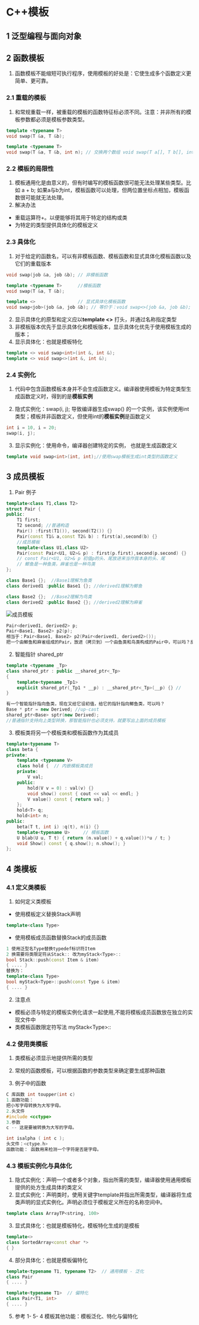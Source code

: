 # C++模板

## 1 泛型编程与面向对象

## 2 函数模板

1. 函数模板不能缩短可执行程序，使用模板的好处是：它使生成多个函数定义更简单、更可靠。

### 2.1 重载的模板

1. 和常规重载一样，被重载的模板的函数特征标必须不同。注意：并非所有的模板参数都必须是模板参数类型。

```c++
template <typename T>
void swap(T &a, T &b);

template <typename T>
void swap(T &a, T &b, int n); // 交换两个数组 void swap(T a[], T b[], int n); 
```

### 2.2 模板的局限性

1. 模板通用化是由意义的，但有时编写的模板函数很可能无法处理某些类型。比如 a + b; 如果a与b为int，模板函数可以处理，但两位置坐标点相加，模板函数很可能就无法处理。
2. 解决办法

* 重载运算符+。以便能够将其用于特定的结构或类
* 为特定的类型提供具体化的模板定义

### 2.3 具体化

1. 对于给定的函数名，可以有非模板函数、模板函数和显式具体化模板函数以及它们的重载版本

```c++
void swap(job &a, job &b); // 非模板函数

template <typename T>      //模板函数
void swap(T &a, T &b);

template <>                // 显式具体化模板函数
void swap<job>(job &a, job &b); // 等价于：void swap<>(job &a, job &b); 
```

2. 显示具体化的原型和定义应以**template <>** 打头，并通过名称指定类型
3. 非模板版本优先于显示具体化和模板版本，显示具体化优先于使用模板生成的版本；
4. 显示具体化：也就是模板特化

```c++
template <> void swap<int>(int &, int &);
template <> void swap<>(int &, int &);
```

### 2.4 实例化

1. 代码中包含函数模板本身并不会生成函数定义。编译器使用模板为特定类型生成函数定义时，得到的是**模板实例**

2. 隐式实例化：swap(i, j); 导致编译器生成swap() 的一个实例，该实例使用int类型；模板并非函数定义，但使用int的**模板实例**是函数定义

```c++
int i = 10, i = 20;
swap(i, j);
```

3. 显示实例化：使用命令，编译器创建特定的实例， 也就是生成函数定义

```c++
template void swap<int>(int, int);//使用swap模板生成int类型的函数定义
```

## 3 成员模板

1. Pair 例子

```c++
template<class T1,class T2>
struct Pair {
public:
    T1 first;
    T2 second; //普通构造
    Pair() :first(T1()), second(T2()) {}
    Pair(const T1& a,const T2& b) : first(a),second(b) {}
    //成员模板
    template<class U1,class U2>
    Pair(const Pair<U1, U2>& p) : first(p.first),second(p.second) {}
    // const Pair<U1, U2>& p 初值p的头、尾放进来当作我本身的头、尾
    // 鲫鱼是一种鱼类，麻雀也是一种鸟类
};

class Base1 {};  //Base1理解为鱼类
class derived1 :public Base1 {}; //derived1理解为鲫鱼

class Base2 {};  //Base2理解为鸟类
class derived2 :public Base2 {}; //derived2理解为麻雀
```

![成员模板](成员模板.png)

```c++
Pair<derived1, derived2> p;
Pair<Base1, Base2> p2(p);
相当于：Pair<Base1, Base2> p2(Pair<derived1, derived2>());
把一个由鲫鱼和麻雀组成的Pair，放进（拷贝到）一个由鱼类和鸟类构成的Pair中，可以吗？反之可以吗？
```

2. 智能指针 shared_ptr

```c++
template <typename _Tp>
class shared_ptr : public __shared_ptr<_Tp>
{
    template<typename _Tp1>
    explicit shared_ptr(_Tp1 * __p) : __shared_ptr<_Tp>(__p) {} // 
}

有一个智能指针指向鱼类，现在又给它设初值，给它的指针指向鲫鱼类，可以吗？
Base * ptr = new Derived; //up-cast
shared_ptr<Base> sptr(new Derived);
//普通指针支持向上类型转换，那智能指针也必须支持，就要写出上面的成员模板
```

3. 模板类将另一个模板类和模板函数作为其成员

```c++
template<typename T>
class beta {
private:
	template <typename V>
	class hold {  // 内嵌模板类成员
	private:
		V val;
	public:
		hold(V v = 0) : val(v) {}
		void show() const { cout << val << endl; }
		V value() const { return val; }
	};
	hold<T> q;
	hold<int> n;
public:
	beta(T t, int i) :q(t), n(i) {}
	template<typename U>     // 模板函数
	U blab(U u, T t) { return (n.value() + q.value())*u / t; }
	void Show() const { q.show(); n.show(); }
};
```



## 4 类模板

### 4.1 定义类模板

1. 如何定义类模板

* 使用模板定义替换Stack声明

```c++
template<class Type>
```

* 使用模板成员函数替换Stack的成员函数

```c++
1 使用泛型名Type替换typedef标识符Item
2 换需要将类限定符从Stack:: 改为myStack<Type>::
bool Stack::push(const Item & item)
{ .... }
替换为：
template<class Type>
bool myStack<Type>::push(const Type & item)
{ .... }
```

2. 注意点

* 模板必须与特定的模板实例化请求一起使用,不能将模板成员函数放在独立的实现文件中
* 类模板函数限定符写法 myStack<Type\>::

### 4.2 使用类模板

1. 类模板必须显示地提供所需的类型

2. 常规的函数模板，可以根据函数的参数类型来确定要生成那种函数
3. 例子中的函数

```c
C 库函数 int toupper(int c) 
1.函数功能：    
把小写字母转换为大写字母。
2.头文件
#include <cctype>
3.参数
c -- 这是要被转换为大写的字母。
```

```c
int isalpha ( int c );
头文件：<ctype.h>
函数功能： 函数用来检测一个字符是否是字母。
```

### 4.3 模板实例化与具体化

1. 隐式实例化：声明一个或者多个对象，指出所需的类型，编译器使用通用模板提供的处方生成具体的类定义
2. 显式实例化：声明类时，使用关键字template并指出所需类型，编译器将生成类声明的显式实例化。声明必须位于模板定义所在的名称空间中。

```c++
template class ArrayTP<string, 100>
```

3. 显式具体化：也就是模板特化，模板特化生成的是模板

```c++
template<>
class SortedArray<const char *>
{ }
```

4. 部分具体化：也就是模板偏特化

```c++
template<typename T1, typename T2>  // 通用模板 - 泛化
class Pair
{ .... }

template<typename T1>  // 偏特化
class Pair<T1, int>
{ .... }
```

5. 参考 1- 5- 4 模板其他功能：模板泛化、特化与偏特化